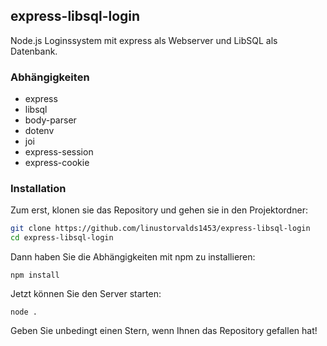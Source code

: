 ## express-libsql-login

Node.js Loginssystem mit express als Webserver und LibSQL als Datenbank.


### Abhängigkeiten

- express
- libsql
- body-parser
- dotenv
- joi
- express-session
- express-cookie

### Installation

Zum erst, klonen sie das Repository und gehen sie in den Projektordner:

```bash
git clone https://github.com/linustorvalds1453/express-libsql-login
cd express-libsql-login
```

Dann haben Sie die Abhängigkeiten mit npm zu installieren:
```
npm install
```

Jetzt können Sie den Server starten:

```
node .
```


Geben Sie unbedingt einen Stern, wenn Ihnen das Repository gefallen hat!

